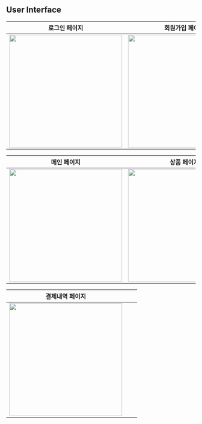 ## User Interface    
    
|로그인 페이지|회원가입 페이지|유저 페이지|    
|-|-|-|
|<img width="300" height="300" src="https://github.com/CafeComLatte/DeliciousCafe/assets/145232506/78f7802f-0d07-44df-946b-ee85487a8d61">|<img width="300" height="300" src="https://github.com/CafeComLatte/DeliciousCafe/assets/145232506/cf3af894-993b-4d64-be5c-d29f84d1f0e2">|<img width="300" height="300" src="https://github.com/CafeComLatte/DeliciousCafe/assets/145232506/8a88d708-905f-4ac5-859e-9dee9b80f322">|

|메인 페이지|상품 페이지|상품 상세페이지|
|-|-|-|
|<img width="300" height="300" src="https://github.com/CafeComLatte/DeliciousCafe/assets/145232506/a2a79733-f0a8-44b6-a562-96ae0bdef47b">|<img width="300" height="300"  src="https://github.com/CafeComLatte/DeliciousCafe/assets/145232506/3a553d85-8a04-4fc9-a3d4-b6d7f113f63d">|<img width="300" height="300" src="https://github.com/CafeComLatte/DeliciousCafe/assets/145232506/e85e4965-ea20-4c1e-8feb-53a61abed5cd">|

|결제내역 페이지|||
|-|-|-|
|<img width="300" height="300" src="https://github.com/CafeComLatte/DeliciousCafe/assets/145232506/9f327f67-d303-44fb-822b-002893fd46e9">|||
